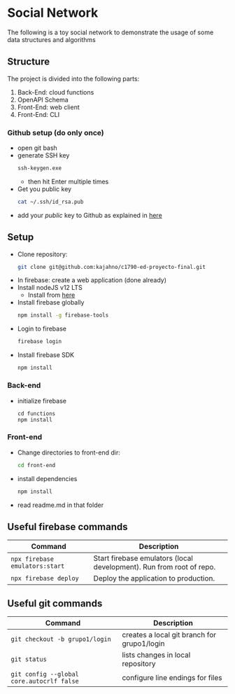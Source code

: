 # Social Network

The following is a toy social network to demonstrate the usage of some data structures and algorithms

## Structure

The project is divided into the following parts:

1. Back-End: cloud functions
2. OpenAPI Schema
3. Front-End: web client
4. Front-End: CLI 

### Github setup (do only once)

* open git bash
* generate SSH key 
    ```bash
    ssh-keygen.exe
    ```
    * then hit Enter multiple times
* Get you public key
    ```bash
    cat ~/.ssh/id_rsa.pub
    ```
* add your *public* key to Github as explained in [here](https://docs.github.com/en/authentication/connecting-to-github-with-ssh/adding-a-new-ssh-key-to-your-github-account)
## Setup
* Clone repository: 
    ```bash
    git clone git@github.com:kajahno/c1790-ed-proyecto-final.git
    ```
* In firebase: create a web application (done already)
* Install nodeJS v12 LTS
    * Install from [here](https://nodejs.org/download/release/latest-v12.x/node-v12.22.12-x64.msi)
* Install firebase globally 
    ```bash
    npm install -g firebase-tools
    ```
* Login to firebase 
    ```bash
    firebase login
    ```
* Install firebase SDK
    ```
    npm install
    ```

### Back-end

* initialize firebase
    ```
    cd functions
    npm install
    ```

### Front-end

* Change directories to front-end dir:
    ```bash
    cd front-end
    ```
* install dependencies
    ```bash
    npm install
    ```
* read readme.md in that folder

## Useful firebase commands

| Command | Description |
|-------- | ----------- |
|`npx firebase emulators:start` | Start firebase emulators (local development). Run from root of repo. |        
|`npx firebase deploy` | Deploy the application to production. |        

## Useful git commands

| Command | Description |
|-------- | ----------- |
|`git checkout -b grupo1/login` | creates a local git branch for grupo1/login |        
|`git status` | lists changes in local repository |        
| `git config --global core.autocrlf false` | configure line endings for files |
